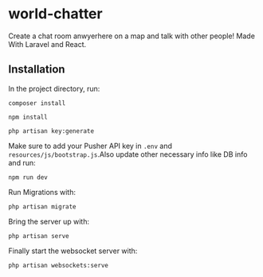 # world-chatter

Create a chat room anwyerhere on a map and talk with other people! Made With Laravel and React.

## Installation

In the project directory, run:

`composer install`

`npm install`

`php artisan key:generate`

Make sure to add your Pusher API key in `.env` and `resources/js/bootstrap.js`.Also update other necessary info like DB info and run:

`npm run dev`

 Run Migrations with:

`php artisan migrate`

Bring the server up with: 

`php artisan serve`

Finally start the websocket server with:

`php artisan websockets:serve`
